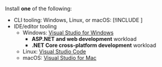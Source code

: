 Install **one** of the following:

* CLI tooling: Windows, Linux, or macOS: [!INCLUDE [](~/includes/net-core-sdk-download-link.md)]
* IDE/editor tooling
  * Windows: [Visual Studio for Windows](https://www.microsoft.com/net/download/windows)
    * **ASP.NET and web development** workload
    * **.NET Core cross-platform development** workload
  * Linux: [Visual Studio Code](https://www.microsoft.com/net/download/linux)
  * macOS: [Visual Studio for Mac](https://www.microsoft.com/net/download/macos)
